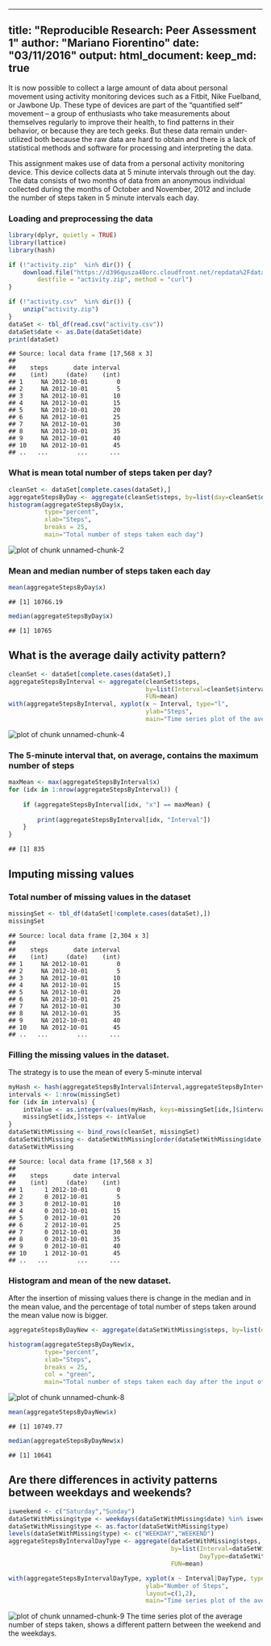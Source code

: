 <!-- rmarkdown v1 -->
---
title: "Reproducible Research: Peer Assessment 1"
author: "Mariano Fiorentino"
date: "03/11/2016"
output: 
    html_document:
        keep_md: true
---

It is now possible to collect a large amount of data about personal movement using activity monitoring devices such as a Fitbit, Nike Fuelband, or Jawbone Up. These type of devices are part of the “quantified self” movement – a group of enthusiasts who take measurements about themselves regularly to improve their health, to find patterns in their behavior, or because they are tech geeks. But these data remain under-utilized both because the raw data are hard to obtain and there is a lack of statistical methods and software for processing and interpreting the data.

This assignment makes use of data from a personal activity monitoring device. This device collects data at 5 minute intervals through out the day. The data consists of two months of data from an anonymous individual collected during the months of October and November, 2012 and include the number of steps taken in 5 minute intervals each day.

### Loading and preprocessing the data



```r
library(dplyr, quietly = TRUE)
library(lattice)
library(hash)

if (!"activity.zip"  %in% dir()) {
    download.file("https://d396qusza40orc.cloudfront.net/repdata%2Fdata%2Factivity.zip", 
        destfile = "activity.zip", method = "curl")
}

if (!"activity.csv"  %in% dir()) {
    unzip("activity.zip")
}
dataSet <- tbl_df(read.csv("activity.csv"))
dataSet$date <- as.Date(dataSet$date)
print(dataSet)
```

```
## Source: local data frame [17,568 x 3]
## 
##    steps       date interval
##    (int)     (date)    (int)
## 1     NA 2012-10-01        0
## 2     NA 2012-10-01        5
## 3     NA 2012-10-01       10
## 4     NA 2012-10-01       15
## 5     NA 2012-10-01       20
## 6     NA 2012-10-01       25
## 7     NA 2012-10-01       30
## 8     NA 2012-10-01       35
## 9     NA 2012-10-01       40
## 10    NA 2012-10-01       45
## ..   ...        ...      ...
```

### What is mean total number of steps taken per day?


```r
cleanSet <- dataSet[complete.cases(dataSet),]
aggregateStepsByDay <- aggregate(cleanSet$steps, by=list(day=cleanSet$date), FUN=sum)
histogram(aggregateStepsByDay$x,
          type="percent",
          xlab="Steps",
          breaks = 25,
          main="Total number of steps taken each day")
```

![plot of chunk unnamed-chunk-2](figure/unnamed-chunk-2-1.png)

### Mean and median number of steps taken each day

```r
mean(aggregateStepsByDay$x)
```

```
## [1] 10766.19
```

```r
median(aggregateStepsByDay$x)
```

```
## [1] 10765
```

## What is the average daily activity pattern?


```r
cleanSet <- dataSet[complete.cases(dataSet),]
aggregateStepsByInterval <- aggregate(cleanSet$steps, 
                                      by=list(Interval=cleanSet$interval), 
                                      FUN=mean)
with(aggregateStepsByInterval, xyplot(x ~ Interval, type="l",
                                      ylab="Steps",
                                      main="Time series plot of the average number of steps taken"))
```

![plot of chunk unnamed-chunk-4](figure/unnamed-chunk-4-1.png)

### The 5-minute interval that, on average, contains the maximum number of steps


```r
maxMean <- max(aggregateStepsByInterval$x)
for (idx in 1:nrow(aggregateStepsByInterval)) {
    
    if (aggregateStepsByInterval[idx, "x"] == maxMean) {
        
        print(aggregateStepsByInterval[idx, "Interval"])
    }
}
```

```
## [1] 835
```

## Imputing missing values

### Total number of missing values in the dataset

```r
missingSet <- tbl_df(dataSet[!complete.cases(dataSet),])
missingSet
```

```
## Source: local data frame [2,304 x 3]
## 
##    steps       date interval
##    (int)     (date)    (int)
## 1     NA 2012-10-01        0
## 2     NA 2012-10-01        5
## 3     NA 2012-10-01       10
## 4     NA 2012-10-01       15
## 5     NA 2012-10-01       20
## 6     NA 2012-10-01       25
## 7     NA 2012-10-01       30
## 8     NA 2012-10-01       35
## 9     NA 2012-10-01       40
## 10    NA 2012-10-01       45
## ..   ...        ...      ...
```

###  Filling the missing values in the dataset. 
The strategy is to use the mean of every 5-minute interval

```r
myHash <- hash(aggregateStepsByInterval$Interval,aggregateStepsByInterval$x)
intervals <- 1:nrow(missingSet)
for (idx in intervals) {
    intValue <- as.integer(values(myHash, keys=missingSet[idx,]$interval))
    missingSet[idx,]$steps <- intValue
}
dataSetWithMissing <- bind_rows(cleanSet, missingSet)
dataSetWithMissing <- dataSetWithMissing[order(dataSetWithMissing$date),]
dataSetWithMissing
```

```
## Source: local data frame [17,568 x 3]
## 
##    steps       date interval
##    (int)     (date)    (int)
## 1      1 2012-10-01        0
## 2      0 2012-10-01        5
## 3      0 2012-10-01       10
## 4      0 2012-10-01       15
## 5      0 2012-10-01       20
## 6      2 2012-10-01       25
## 7      0 2012-10-01       30
## 8      0 2012-10-01       35
## 9      0 2012-10-01       40
## 10     1 2012-10-01       45
## ..   ...        ...      ...
```

###  Histogram and mean of the new dataset. 
After the insertion of missing values there is change in the median and in the mean value, and the percentage of total number of steps taken around the mean value now is bigger. 



```r
aggregateStepsByDayNew <- aggregate(dataSetWithMissing$steps, by=list(day=dataSetWithMissing$date), FUN=sum)

histogram(aggregateStepsByDayNew$x,
          type="percent",
          xlab="Steps",
          breaks = 25,
          col = "green",
          main="Total number of steps taken each day after the input of missing data")
```

![plot of chunk unnamed-chunk-8](figure/unnamed-chunk-8-1.png)

```r
mean(aggregateStepsByDayNew$x)
```

```
## [1] 10749.77
```

```r
median(aggregateStepsByDayNew$x)
```

```
## [1] 10641
```

## Are there differences in activity patterns between weekdays and weekends?


```r
isweekend <- c("Saturday","Sunday")
dataSetWithMissing$type <- weekdays(dataSetWithMissing$date) %in% isweekend
dataSetWithMissing$type <- as.factor(dataSetWithMissing$type)
levels(dataSetWithMissing$type) <- c("WEEKDAY","WEEKEND")
aggregateStepsByIntervalDayType <- aggregate(dataSetWithMissing$steps, 
                                             by=list(Interval=dataSetWithMissing$interval, 
                                                     DayType=dataSetWithMissing$type), 
                                             FUN=mean)

with(aggregateStepsByIntervalDayType, xyplot(x ~ Interval|DayType, type="l",
                                      ylab="Number of Steps",
                                      layout=c(1,2),
                                      main="Time series plot of the average number of steps taken"))
```

![plot of chunk unnamed-chunk-9](figure/unnamed-chunk-9-1.png)
The time series plot of the average number of steps taken, shows a different pattern between  the weekend and the weekdays.

